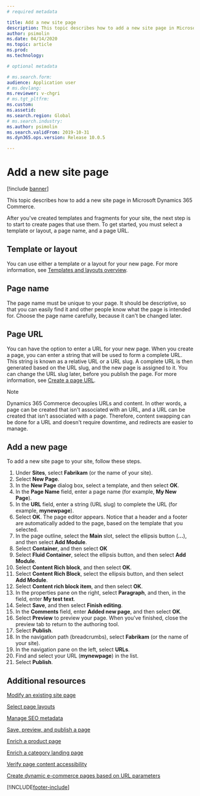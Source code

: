 ```yaml
---
# required metadata

title: Add a new site page
description: This topic describes how to add a new site page in Microsoft Dynamics 365 Commerce.
author: psimolin
ms.date: 04/14/2020
ms.topic: article
ms.prod: 
ms.technology: 

# optional metadata

# ms.search.form: 
audience: Application user
# ms.devlang: 
ms.reviewer: v-chgri
# ms.tgt_pltfrm: 
ms.custom: 
ms.assetid: 
ms.search.region: Global
# ms.search.industry: 
ms.author: psimolin
ms.search.validFrom: 2019-10-31
ms.dyn365.ops.version: Release 10.0.5

---
```


# Add a new site page

[!include [banner](includes/banner.md)]

This topic describes how to add a new site page in Microsoft Dynamics 365 Commerce.

After you've created templates and fragments for your site, the next step is to start to create pages that use them. To get started, you must select a template or layout, a page name, and a page URL.

## Template or layout

You can use either a template or a layout for your new page. For more information, see [Templates and layouts overview](templates-layouts-overview.md).

## Page name

The page name must be unique to your page. It should be descriptive, so that you can easily find it and other people know what the page is intended for. Choose the page name carefully, because it can't be changed later.

## Page URL

You can have the option to enter a URL for your new page. When you create a page, you can enter a string that will be used to form a complete URL. This string is known as a relative URL or a URL slug. A complete URL is then generated based on the URL slug, and the new page is assigned to it. You can change the URL slug later, before you publish the page. For more information, see [Create a page URL](create-page-URL.md).

> [!NOTE]
> Dynamics 365 Commerce decouples URLs and content. In other words, a page can be created that isn't associated with an URL, and a URL can be created that isn't associated with a page. Therefore, content swapping can be done for a URL and doesn't require downtime, and redirects are easier to manage.

## Add a new page

To add a new site page to your site, follow these steps.

1. Under **Sites**, select **Fabrikam** (or the name of your site).
1. Select **New Page**.
1. In the **New Page** dialog box, select a template, and then select **OK**.
1. In the **Page Name** field, enter a page name (for example, **My New Page**).
1. In the **URL** field, enter a string (URL slug) to complete the URL (for example, **mynewpage**).
1. Select **OK**. The page editor appears. Notice that a header and a footer are automatically added to the page, based on the template that you selected.
1. In the page outline, select the **Main** slot, select the ellipsis button (**...**), and then select **Add Module**.
1. Select **Container**, and then select **OK**
1. Select **Fluid Container**, select the ellipsis button, and then select **Add Module**.
1. Select **Content Rich block**, and then select **OK**.
1. Select **Content Rich Block**, select the ellipsis button, and then select **Add Module**.
1. Select **Content rich block item**, and then select **OK**.
1. In the properties pane on the right, select **Paragraph**, and then, in the field, enter **My test text**.
1. Select **Save**, and then select **Finish editing**.
1. In the **Comments** field, enter **Added new page**, and then select **OK**.
1. Select **Preview** to preview your page. When you've finished, close the preview tab to return to the authoring tool.
1. Select **Publish**.
1. In the navigation path (breadcrumbs), select **Fabrikam** (or the name of your site).
1. In the navigation pane on the left, select **URLs**.
1. Find and select your URL (**mynewpage**) in the list.
1. Select **Publish**.

## Additional resources

[Modify an existing site page](modify-existing-page.md)

[Select page layouts](select-page-layouts.md)

[Manage SEO metadata](manage-seo-metadata.md)

[Save, preview, and publish a page](save-preview-publish-page.md)

[Enrich a product page](enrich-product-page.md)

[Enrich a category landing page](enrich-category-page.md)

[Verify page content accessibility](verify-accessibility.md)

[Create dynamic e-commerce pages based on URL parameters](create-dynamic-pages.md)


[!INCLUDE[footer-include](../includes/footer-banner.md)]
